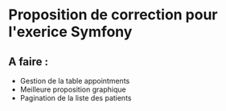 # Proposition de correction pour l'exerice Symfony
## A faire :
- Gestion de la table appointments
- Meilleure proposition graphique
- Pagination de la liste des patients